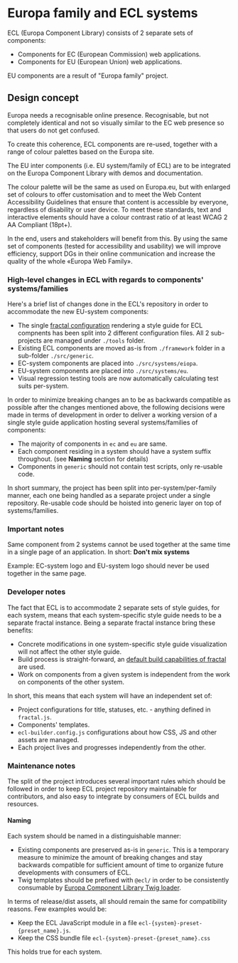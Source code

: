 # Europa family and ECL systems

ECL (Europa Component Library) consists of 2 separate sets of components:

* Components for EC (European Commission) web applications.
* Components for EU (European Union) web applications.

EU components are a result of "Europa family" project.

## Design concept

Europa needs a recognisable online presence. Recognisable, but not completely identical and not so visually similar to the EC web presence so that users do not get confused.

To create this coherence, ECL components are re-used, together with a range of colour palettes based on the Europa site.

The EU inter components (i.e. EU system/family of ECL) are to be integrated on the Europa Component Library with demos and documentation.

The colour palette will be the same as used on Europa.eu, but with enlarged set of colours to offer customisation and to meet the Web Content Accessibility Guidelines that ensure that content is accessible by everyone, regardless of disability or user device. To meet these standards, text and interactive elements should have a colour contrast ratio of at least WCAG 2 AA Compliant (18pt+).

In the end, users and stakeholders will benefit from this. By using the same set of components (tested for accessibility and usability) we will improve efficiency, support DGs in their online communication and increase the quality of the whole «Europa Web Family».

### High-level changes in ECL with regards to components' systems/families

Here's a brief list of changes done in the ECL's repository in order to accommodate the new EU-system components:

* The single [fractal configuration](https://fractal.build/guide/core-concepts/configuration-files) rendering a style guide for ECL compnents has been split into 2 different configuration files. All 2 sub-projects are managed under `./tools` folder.
* Existing ECL components are moved as-is from `./framework` folder in a sub-folder `./src/generic`.
* EC-system components are placed into `./src/systems/eiopa`.
* EU-system components are placed into `./src/systems/eu`.
* Visual regression testing tools are now automatically calculating test suits per-system.

In order to minimize breaking changes an to be as backwards compatible as possible after the changes mentioned above, the following decisions were made in terms of development in order to deliver a working version of a single style guide application hosting several systems/families of components:

* The majority of components in `ec` and `eu` are same.
* Each component residing in a system should have a system suffix throughout. (see **Naming** section for details)
* Components in `generic` should not contain test scripts, only re-usable code.

In short summary, the project has been split into per-system/per-family manner, each one being handled as a separate project under a single repository. Re-usable code should be hoisted into generic layer on top of systems/families.

### Important notes

Same component from 2 systems cannot be used together at the same time in a single page of an application.
In short: **Don't mix systems**

Example: EC-system logo and EU-system logo should never be used together in the same page.

### Developer notes

The fact that ECL is to accommodate 2 separate sets of style guides, for each system, means that each system-specific style guide needs to be a separate fractal instance. Being a separate fractal instance bring these benefits:

* Concrete modifications in one system-specific style guide visualization will not affect the other style guide.
* Build process is straight-forward, an [default build capabilities of fractal](https://fractal.build/guide/project-settings) are used.
* Work on components from a given system is independent from the work on components of the other system.

In short, this means that each system will have an independent set of:

* Project configurations for title, statuses, etc. - anything defined in `fractal.js`.
* Components' templates.
* `ecl-builder.config.js` configurations about how CSS, JS and other assets are managed.
* Each project lives and progresses independently from the other.

### Maintenance notes

The split of the project introduces several important rules which should be followed in order to keep ECL project repository maintainable for contributors, and also easy to integrate by consumers of ECL builds and resources.

#### Naming

Each system should be named in a distinguishable manner:

* Existing components are preserved as-is in `generic`. This is a temporary measure to minimize the amount of breaking changes and stay backwards compatible for sufficient amount of time to organize future developments with consumers of ECL.
* Twig templates should be prefixed with `@ecl/` in order to be consistently consumable by [Europa Component Library Twig loader](https://github.com/openeuropa/ecl-twig-loader).

In terms of release/dist assets, all should remain the same for compatibility reasons. Few examples would be:

* Keep the ECL JavaScript module in a file `ecl-{system}-preset-{preset_name}.js`.
* Keep the CSS bundle file `ecl-{system}-preset-{preset_name}.css`

This holds true for each system.
